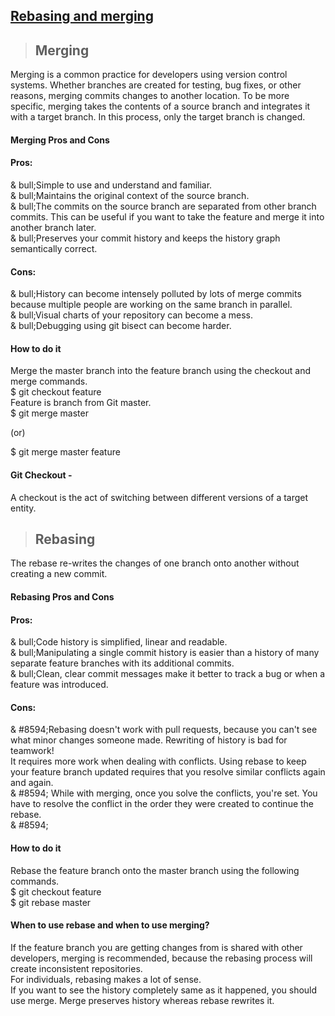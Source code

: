 ## [Rebasing and merging](https://prayuja-teli.github.io/Blog/Git)     


> ## Merging <br/>

Merging is a common practice for developers using version control systems. Whether branches are created for testing, bug fixes, or other reasons, merging commits changes to another location. To be more specific, merging takes the contents of a source branch and integrates it with a target branch. In this process, only the target branch is changed. 

#### Merging Pros and Cons<br/>

#### Pros:<br/>

& bull;Simple to use and understand and familiar.</br>
& bull;Maintains the original context of the source branch.<br/>
& bull;The commits on the source branch are separated from other branch commits. This can be useful if you want to take the feature and merge it into another branch later.<br/>
& bull;Preserves your commit history and keeps the history graph semantically correct.<br/>

#### Cons:<br/>
& bull;History can become intensely polluted by lots of merge commits because multiple people are working on the same branch in parallel.<br/>
& bull;Visual charts of your repository can become a mess.<br/>
& bull;Debugging using git bisect can become harder.<br/>

#### How to do it<br/>
Merge the master branch into the feature branch using the checkout and merge commands.<br/>
$ git checkout feature<br/> 
Feature is branch from Git master.<br/>
$ git merge master<br/>
 
(or)<br/>
 
$ git merge master feature<br/>

#### Git Checkout -<br/>

A checkout is the act of switching between different versions of a target entity.<br/>


> ## Rebasing <br/>
 
The rebase re-writes the changes of one branch onto another without creating a new commit.<br/>
 
#### Rebasing Pros and Cons <br/>

#### Pros: <br/>
& bull;Code history is simplified, linear and readable.<br/>
& bull;Manipulating a single commit history is easier than a history of many separate feature branches with its additional commits.<br/>
& bull;Clean, clear commit messages make it better to track a bug or when a feature was introduced.<br/>

#### Cons: <br/>

& #8594;Rebasing doesn't work with pull requests, because you can't see what minor changes someone made. Rewriting of history is bad for teamwork!<br/>
It requires more work when dealing with conflicts. Using rebase to keep your feature branch updated requires that you resolve similar conflicts again and again.<br/>& #8594;
While with merging, once you solve the conflicts, you're set. You have to resolve the conflict in the order they were created to continue the rebase.<br/>& #8594;

#### How to do it<br/>
Rebase the feature branch onto the master branch using the following commands.<br/>
$ git checkout feature<br/>
$ git rebase master<br/>

#### When to use rebase and when to use merging?<br/>

If the feature branch you are getting changes from is shared with other developers, merging is recommended, because the rebasing process will create inconsistent repositories.<br/>
For individuals, rebasing makes a lot of sense.<br/>
If you want to see the history completely same as it happened, you should use merge. Merge preserves history whereas rebase rewrites it.<br/>











